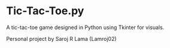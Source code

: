# Tic-Tac-Toe.py

A tic-tac-toe game designed in Python using Tkinter for visuals.

Personal project by Saroj R Lama (Lamroj02)
